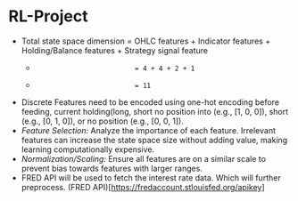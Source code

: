 # RL-Project
- Total state space dimension = OHLC features + Indicator features + Holding/Balance features + Strategy signal feature
  -                              = 4 + 4 + 2 + 1
  -                              = 11
- Discrete Features need to be encoded using one-hot encoding before feeding, current holding(long, short no position into (e.g., [1, 0, 0]), short (e.g., [0, 1, 0]), or no position (e.g., [0, 0, 1]).
- *Feature Selection:* Analyze the importance of each feature. Irrelevant features can increase the state space size without adding value, making learning computationally expensive.
- *Normalization/Scaling:* Ensure all features are on a similar scale to prevent bias towards features with larger ranges.
- FRED API will be used to fetch the interest rate data. Which will further preprocess. (FRED API)[https://fredaccount.stlouisfed.org/apikey]
